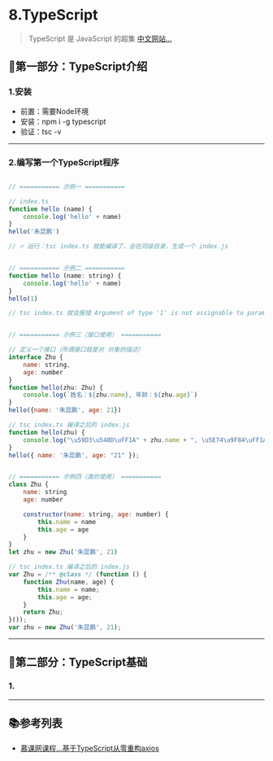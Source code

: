 # 8.TypeScript

> TypeScript 是 JavaScript 的超集 [中文网站...](https://www.tslang.cn/)

## 🐬第一部分：TypeScript介绍

### 1.安装

- 前置：需要Node环境
- 安装：npm i -g typescript
- 验证：tsc -v

---

### 2.编写第一个TypeScript程序

```js

// =========== 示例一 ===========

// index.ts
function hello (name) {
    console.log('hello' + name)
}
hello('朱昆鹏')

// 🔥 运行：tsc index.ts 就能编译了，会在同级目录，生成一个 index.js


// =========== 示例二 ===========
function hello (name: string) {
    console.log('hello' + name)
}
hello(1)

// tsc index.ts 就会报错 Argument of type '1' is not assignable to parameter of type 'string'.


// =========== 示例三（接口使用） ===========

// 定义一个接口（所谓接口就是对 对象的描述）
interface Zhu {
    name: string,
    age: number
}
function hello(zhu: Zhu) {
    console.log(`姓名：${zhu.name}, 年龄：${zhu.age}`)
}
hello({name: '朱昆鹏', age: 21})

// tsc index.ts 编译之后的 index.js
function hello(zhu) {
    console.log("\u59D3\u540D\uFF1A" + zhu.name + ", \u5E74\u9F84\uFF1A" + zhu.age);
}
hello({ name: '朱昆鹏', age: "21" });


// =========== 示例四（类的使用） =========== 
class Zhu {
    name: string
    age: number

    constructor(name: string, age: number) {
        this.name = name
        this.age = age
    }
}
let zhu = new Zhu('朱昆鹏', 21)

// tsc index.ts 编译之后的 index.js
var Zhu = /** @class */ (function () {
    function Zhu(name, age) {
        this.name = name;
        this.age = age;
    }
    return Zhu;
}());
var zhu = new Zhu('朱昆鹏', 21);

```

---

## 🐌第二部分：TypeScript基础

### 1.

---

## 📚参考列表

- [慕课网课程...基于TypeScript从零重构axios](https://coding.imooc.com/class/330.html)